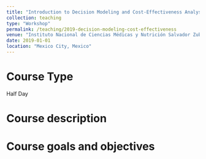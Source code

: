 ```yaml
---
title: "Introduction to Decision Modeling and Cost-Effectiveness Analysis"
collection: teaching
type: "Workshop"
permalink: /teaching/2019-decision-modeling-cost-effectiveness
venue: "Instituto Nacional de Ciencias Médicas y Nutrición Salvador Zubirán"
date: 2019-01-01
location: "Mexico City, Mexico"
---
```


Course Type
======
Half Day


Course description
======

Course goals and objectives
======
